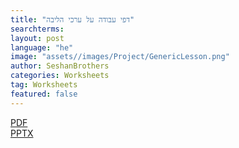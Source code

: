 ```yaml
---
title: "דפי עבודה על ערכי הליבה"
searchterms:
layout: post
language: "he"
image: "assets//images/Project/GenericLesson.png"
author: SeshanBrothers
categories: Worksheets
tag: Worksheets
featured: false
---
```

<a href="/he/Worksheets/cvWorksheets.pdf">PDF</a><br>
<a href="/he/Worksheets/cvWorksheets.pptx">PPTX</a><br>
